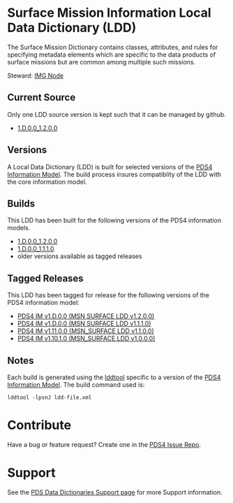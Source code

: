 # Surface Mission Information Local Data Dictionary (LDD)

The Surface Mission Dictionary contains classes, attributes, and rules for specifying metadata elements which are specific to the data products of surface missions but are common among multiple such missions.

Steward: [IMG Node](https://pds-imaging.jpl.nasa.gov/)

## Current Source

Only one LDD source version is kept such that it can be managed by github.

- [1.D.0.0_1.2.0.0](src)

## Versions

A Local Data Dictionary (LDD) is built for selected versions of the [PDS4 Information Model](https://pds.nasa.gov/pds4/doc/im/).
The build process insures compatiblity of the LDD with the core information model.

## Builds

This LDD has been built for the following versions of the PDS4 information models.

- [1.D.0.0_1.2.0.0](build/1.D.0.0_1.2.0.0)
- [1.D.0.0_1.1.1.0](build/1.D.0.0_1.1.1.0)
- older versions available as tagged releases

## Tagged Releases

This LDD has been tagged for release for the following versions of the PDS4 information model:

- [PDS4 IM v1.D.0.0  (MSN SURFACE LDD v1.2.0.0)](https://github.com/nasa-pds-data-dictionaries/ldd-msn/releases/tag/v1.2.0.0)
- [PDS4 IM v1.D.0.0  (MSN SURFACE LDD v1.1.1.0)](https://github.com/nasa-pds-data-dictionaries/ldd-msn/releases/tag/v1.1.1.0)
- [PDS4 IM v1.11.0.0 (MSN_SURFACE LDD v1.1.0.0)](https://github.com/nasa-pds-data-dictionaries/ldd-msn/releases/tag/v1.1.0.0)
- [PDS4 IM v1.10.1.0 (MSN_SURFACE LDD v1.0.0.0)](https://github.com/nasa-pds-data-dictionaries/ldd-msn/releases/tag/v1.0.0.0)

## Notes

Each build is generated using the [lddtool](https://pds.nasa.gov/tools/about/ldd/) specific to a version of the [PDS4 Information Model](https://pds.nasa.gov/datastandards/documents/im/). The build command used is:

```
lddtool -lpsnJ ldd-file.xml
```



# Contribute

Have a bug or feature request? Create one in the [PDS4 Issue Repo](https://github.com/pds-data-dictionaries/PDS4-LDD-Issue-Repo/issues/new/choose).


# Support

See the [PDS Data Dictionaries Support page](https://pds-data-dictionaries.github.io/support/) for more Support information.


